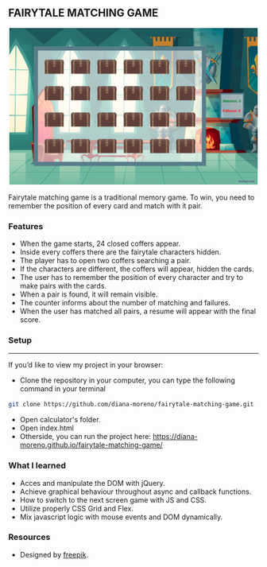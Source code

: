 ## FAIRYTALE MATCHING GAME

<p align="center">
  <img src="./img/fairytale-matching-game.png" width="500">
</p>

Fairytale matching game is a traditional memory game. To win, you need to remember the position of every card and match with it pair.

### **Features**

- When the game starts, 24 closed coffers appear.
- Inside every coffers there are the fairytale characters hidden.
- The player has to open two coffers searching a pair.
- If the characters are different, the coffers will appear, hidden the cards.
- The user has to remember the position of every character and try to make pairs with the cards.
- When a pair is found, it will remain visible.
- The counter informs about the number of matching and failures.
- When the user has matched all pairs, a resume will appear with the final score.

### **Setup**
---
If you’d like to view my project in your browser:

- Clone the repository in your computer, you can type the following command in your terminal
```bash
git clone https://github.com/diana-moreno/fairytale-matching-game.git
```
- Open calculator's folder.
- Open index.html
- Otherside, you can run the project here: https://diana-moreno.github.io/fairytale-matching-game/


### **What I learned**

- Acces and manipulate the DOM with jQuery.
- Achieve graphical behaviour throughout async and callback functions.
- How to switch to the next screen game with JS and CSS.
- Utilize  properly CSS Grid and Flex.
- Mix javascript logic with mouse events and DOM dynamically.

### **Resources**

- Designed by [freepik](www.freepik.com).

